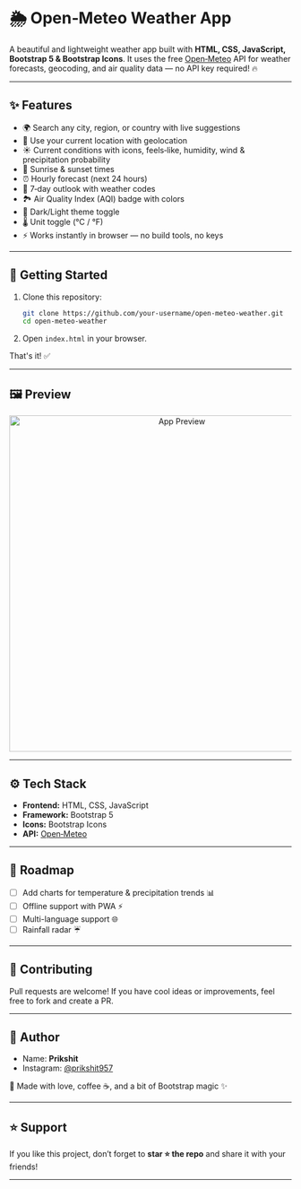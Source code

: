 # 🌦️ Open‑Meteo Weather App

A beautiful and lightweight weather app built with **HTML, CSS, JavaScript, Bootstrap 5 & Bootstrap Icons**. It uses the free [Open‑Meteo](https://open-meteo.com/) API for weather forecasts, geocoding, and air quality data — no API key required! 🔥

---

## ✨ Features

* 🌍 Search any city, region, or country with live suggestions
* 📍 Use your current location with geolocation
* ☀️ Current conditions with icons, feels‑like, humidity, wind & precipitation probability
* 🌄 Sunrise & sunset times
* ⏰ Hourly forecast (next 24 hours)
* 📅 7‑day outlook with weather codes
* 🏞️ Air Quality Index (AQI) badge with colors
* 🎨 Dark/Light theme toggle
* 🌡️ Unit toggle (°C / °F)
* ⚡ Works instantly in browser — no build tools, no keys

---

## 🚀 Getting Started

1. Clone this repository:

   ```bash
   git clone https://github.com/your-username/open-meteo-weather.git
   cd open-meteo-weather
   ```
2. Open `index.html` in your browser.

That's it! ✅

---

## 🖼️ Preview

<p align="center">
  <img src="https://github.com/prikshit957/Weather-app
/weather_app_preview.png" alt="App Preview" width="600" />
</p>

---

## ⚙️ Tech Stack

* **Frontend:** HTML, CSS, JavaScript
* **Framework:** Bootstrap 5
* **Icons:** Bootstrap Icons
* **API:** [Open‑Meteo](https://open-meteo.com/)

---

## 📌 Roadmap

* [ ] Add charts for temperature & precipitation trends 📊
* [ ] Offline support with PWA ⚡
* [ ] Multi-language support 🌐
* [ ] Rainfall radar ☔

---

## 🙌 Contributing

Pull requests are welcome! If you have cool ideas or improvements, feel free to fork and create a PR.

---

## 👤 Author

* Name: **Prikshit**
* Instagram: [@prikshit957](https://instagram.com/prikshit957)

💙 Made with love, coffee ☕, and a bit of Bootstrap magic ✨

---

## ⭐ Support

If you like this project, don’t forget to **star ⭐ the repo** and share it with your friends!

---
